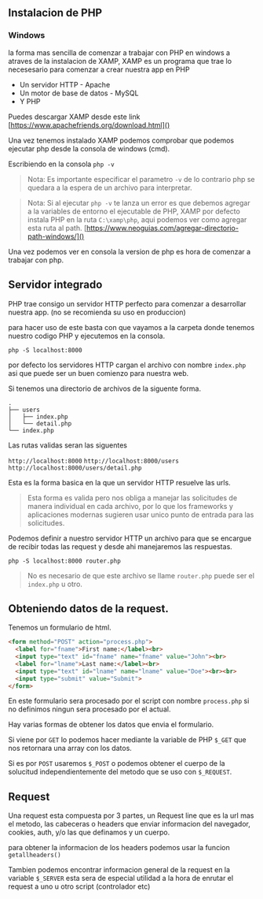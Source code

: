 
## Instalacion de PHP

### Windows

la forma mas sencilla de comenzar a trabajar con PHP en windows a atraves de la instalacion de XAMP, XAMP es un programa que trae lo necesesario para comenzar a crear nuestra app en PHP

- Un servidor HTTP - Apache
- Un motor de base de datos - MySQL
- Y PHP

Puedes descargar XAMP desde este link [https://www.apachefriends.org/download.html]()

Una vez tenemos instalado XAMP podemos comprobar que podemos ejecutar php desde la consola de windows (cmd).

Escribiendo en la consola `php -v`

> Nota: Es importante especificar el parametro `-v` de lo contrario php se quedara a la espera de un archivo para interpretar.

> Nota: Si al ejecutar `php -v` te lanza un error es que debemos agregar a la variables de entorno el ejecutable de PHP, XAMP por defecto  instala PHP en la ruta `C:\xamp\php`, aqui podemos ver como agregar esta ruta al path. [https://www.neoguias.com/agregar-directorio-path-windows/]()

Una vez podemos ver en consola la version de php es hora de comenzar a trabajar con php.

## Servidor integrado

PHP trae consigo un servidor HTTP perfecto para comenzar a desarrollar nuestra app. (no se recomienda su uso en produccion)

para hacer uso de este basta con que vayamos a la carpeta donde tenemos nuestro codigo PHP y ejecutemos en la consola.

`php -S localhost:8000`

por defecto los servidores HTTP cargan el archivo con nombre `index.php` asi que puede ser un buen comienzo para nuestra web.

Si tenemos una directorio de archivos de la siguente forma.

```
.
├── users
│   ├── index.php
│   └── detail.php
└── index.php
```
Las rutas validas seran las siguentes 

`http://localhost:8000`
`http://localhost:8000/users`
`http://localhost:8000/users/detail.php`

Esta es la forma basica en la que un servidor HTTP resuelve las urls. 

> Esta forma es valida pero nos obliga a manejar las solicitudes de manera individual en cada archivo, por lo que los frameworks y aplicaciones modernas sugieren usar unico punto de entrada para las solicitudes.

Podemos definir a nuestro servidor HTTP un archivo para que se encargue de recibir todas las request y desde ahi manejaremos las respuestas.

`php -S localhost:8000 router.php`

> No es necesario de que este archivo se llame `router.php` puede ser el `index.php` u otro.


## Obteniendo datos de la request.

Tenemos un formulario de html.

```html
<form method="POST" action="process.php">
  <label for="fname">First name:</label><br>
  <input type="text" id="fname" name="fname" value="John"><br>
  <label for="lname">Last name:</label><br>
  <input type="text" id="lname" name="lname" value="Doe"><br><br>
  <input type="submit" value="Submit">
</form> 

```

En este formulario sera procesado por el script con nombre `process.php` si no definimos ningun sera procesado por el actual. 

Hay varias formas de obtener los datos que envia el formulario. 

Si viene por `GET` lo podemos hacer mediante la variable de PHP `$_GET` que nos retornara una array con los datos.

Si es por `POST` usaremos `$_POST` o podemos obtener el cuerpo de la solucitud independientemente del metodo que se uso con `$_REQUEST`.

## Request 

Una request esta compuesta por 3 partes, un Request line que es la url mas el metodo, las cabeceras o headers que enviar informacion del navegador, cookies, auth, y/o las que definamos y un cuerpo.

para obtener la informacion de los headers podemos usar la funcion `getallheaders()`


Tambien podemos encontrar informacion general de la request en la variable `$_SERVER` esta sera de especial utilidad a la hora de enrutar el request a uno u otro script (controlador etc)